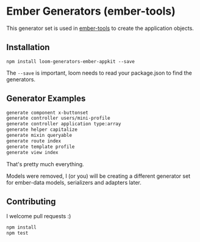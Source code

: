 Ember Generators (ember-tools)
==============================

This generator set is used in [ember-tools][1] to create the application
objects.

Installation
------------

`npm install loom-generators-ember-appkit --save`

The `--save` is important, loom needs to read your package.json to find
the generators.

Generator Examples
------------------

```sh
generate component x-buttonset
generate controller users/mini-profile
generate controller application type:array
generate helper capitalize
generate mixin queryable
generate route index
generate template profile
generate view index
```

That's pretty much everything.

Models were removed, I (or you) will be creating a different generator
set for ember-data models, serializers and adapters later.

Contributing
------------

I welcome pull requests :)

```sh
npm install
npm test
```

  [1]:https://github.com/rpflorence/ember-tools

